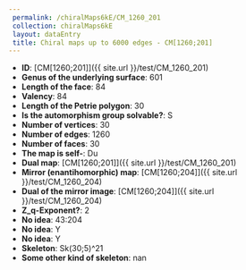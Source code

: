 ```yaml
--- 
 permalink: /chiralMaps6kE/CM_1260_201 
 collection: chiralMaps6kE
 layout: dataEntry
 title: Chiral maps up to 6000 edges - CM[1260;201]
---
```


- **ID**: [CM[1260;201]]({{ site.url }}/test/CM_1260_201)
- **Genus of the underlying surface**: 601
- **Length of the face**: 84
- **Valency**: 84
- **Length of the Petrie polygon**: 30
- **Is the automorphism group solvable?**: S
- **Number of vertices**: 30
- **Number of edges**: 1260
- **Number of faces**: 30
- **The map is self-**: Du
- **Dual map**: [CM[1260;201]]({{ site.url }}/test/CM_1260_201)
- **Mirror (enantihomorphic) map**: [CM[1260;204]]({{ site.url }}/test/CM_1260_204)
- **Dual of the mirror image**: [CM[1260;204]]({{ site.url }}/test/CM_1260_204)
- **Z_q-Exponent?**: 2
- **No idea**:  43:204
- **No idea**: Y
- **No idea**: Y
- **Skeleton**: Sk(30;5)^21
- **Some other kind of skeleton**: nan
